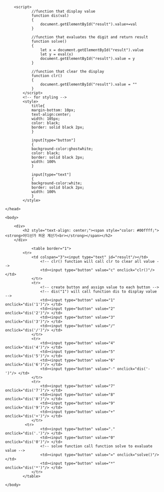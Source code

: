 <html>
	<head>
		<title> 유세진의 코딩 도전기</title>
		
		<script> 
         		//function that display value 
         		function dis(val) 
         		{ 
             		document.getElementById("result").value+=val 
         		} 
           
         		//function that evaluates the digit and return result 
         		function solve() 
         		{ 
             		let x = document.getElementById("result").value 
             		let y = eval(x) 
             		document.getElementById("result").value = y 
         		} 
           
         		//function that clear the display 
         		function clr() 
         		{ 
             		document.getElementById("result").value = "" 
         		} 
      		</script> 
      		<!-- for styling -->
      		<style> 
         		title{ 
         		margin-bottom: 10px; 
         		text-align:center; 
         		width: 105px; 
         		color: black; 
         		border: solid black 2px; 
         		} 
  
         		input[type="button"] 
         		{ 
        		background-color:ghostwhite; 
         		color: black; 
         		border: solid black 2px; 
         		width: 100%
         		} 
  
         		input[type="text"] 
         		{ 
         		background-color:white; 
         		border: solid black 2px; 
         		width: 100%
         		} 
      		</style> 
		
	</head>
	
	<body>
	
		<div>
			<h2 style="text-align: center;"><span style="color: #00ffff;"><strong>어디선가 퍼온 계산기<br></strong></span></h2>
		</div>
	
      			<table border="1"> 
		 	<tr> 
          		<td colspan="3"><input type="text" id="result"/></td> 
            		<!-- clr() function will call clr to clear all value -->
            		<td><input type="button" value="c" onclick="clr()"/> </td> 
         		</tr> 
         		<tr> 
            		<!-- create button and assign value to each button -->
            		<!-- dis("1") will call function dis to display value -->
            		<td><input type="button" value="1" onclick="dis('1')"/> </td> 
            		<td><input type="button" value="2" onclick="dis('2')"/> </td> 
            		<td><input type="button" value="3" onclick="dis('3')"/> </td> 
            		<td><input type="button" value="/" onclick="dis('/')"/> </td> 
         		</tr> 
         		<tr> 
            		<td><input type="button" value="4" onclick="dis('4')"/> </td> 
            		<td><input type="button" value="5" onclick="dis('5')"/> </td> 
            		<td><input type="button" value="6" onclick="dis('6')"/> </td> 
            		<td><input type="button" value="-" onclick="dis('-')"/> </td> 
         		</tr> 
         		<tr> 
            		<td><input type="button" value="7" onclick="dis('7')"/> </td> 
            		<td><input type="button" value="8" onclick="dis('8')"/> </td> 
            		<td><input type="button" value="9" onclick="dis('9')"/> </td> 
            		<td><input type="button" value="+" onclick="dis('+')"/> </td> 
         		</tr> 
			 <tr> 
            		<td><input type="button" value="." onclick="dis('.')"/> </td> 
            		<td><input type="button" value="0" onclick="dis('0')"/> </td> 
            		<!-- solve function call function solve to evaluate value -->
            		<td><input type="button" value="=" onclick="solve()"/> </td> 
            		<td><input type="button" value="*" onclick="dis('*')"/> </td> 
         		</tr> 
      		</table> 
	
	</body>
	
</html>
